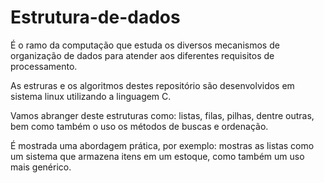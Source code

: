 # Estrutura-de-dados

É o ramo da computação que estuda os diversos mecanismos de organização de dados para atender aos diferentes requisitos de processamento.

As estruras e os algoritmos destes repositório são desenvolvidos em sistema linux utilizando a linguagem C.

Vamos abranger deste estruturas como: listas, filas, pilhas, dentre outras, bem como também o uso os métodos de buscas e ordenação.

É mostrada uma abordagem prática, por exemplo: mostras as listas como um sistema que armazena itens em um estoque, como também um uso mais genérico.
